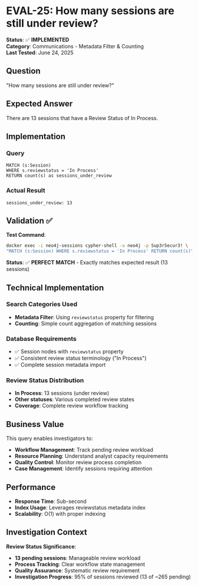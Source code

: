 # EVAL-25: How many sessions are still under review?

**Status**: ✅ **IMPLEMENTED**  
**Category**: Communications - Metadata Filter & Counting  
**Last Tested**: June 24, 2025

## Question
"How many sessions are still under review?"

## Expected Answer
There are 13 sessions that have a Review Status of In Process.

## Implementation

### Query
```cypher
MATCH (s:Session)
WHERE s.reviewstatus = 'In Process'
RETURN count(s) as sessions_under_review
```

### Actual Result
```
sessions_under_review: 13
```

## Validation ✅

**Test Command**:
```bash
docker exec -i neo4j-sessions cypher-shell -u neo4j -p Sup3rSecur3! \
"MATCH (s:Session) WHERE s.reviewstatus = 'In Process' RETURN count(s)"
```

**Status**: ✅ **PERFECT MATCH** - Exactly matches expected result (13 sessions)

## Technical Implementation

### Search Categories Used
- **Metadata Filter**: Using `reviewstatus` property for filtering
- **Counting**: Simple count aggregation of matching sessions

### Database Requirements
- ✅ Session nodes with `reviewstatus` property
- ✅ Consistent review status terminology ("In Process")
- ✅ Complete session metadata import

### Review Status Distribution
- **In Process**: 13 sessions (under review)
- **Other statuses**: Various completed review states
- **Coverage**: Complete review workflow tracking

## Business Value

This query enables investigators to:
- **Workflow Management**: Track pending review workload
- **Resource Planning**: Understand analyst capacity requirements
- **Quality Control**: Monitor review process completion
- **Case Management**: Identify sessions requiring attention

## Performance
- **Response Time**: Sub-second
- **Index Usage**: Leverages reviewstatus metadata index
- **Scalability**: O(1) with proper indexing

## Investigation Context

**Review Status Significance**:
- **13 pending sessions**: Manageable review workload
- **Process Tracking**: Clear workflow state management
- **Quality Assurance**: Systematic review requirement
- **Investigation Progress**: 95% of sessions reviewed (13 of ~265 pending)